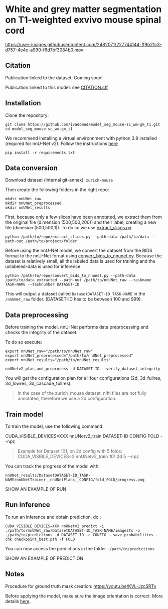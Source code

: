 # White and grey matter segmentation on T1-weighted exvivo mouse spinal cord

https://user-images.githubusercontent.com/2482071/227744144-ff9b21c3-d757-4e4c-a990-f6d7bf3084b0.mov

## Citation

Publication linked to the dataset: Coming soon!

Publication linked to this model: see [CITATION.cff](https://github.com/ivadomed/model_seg_mouse-sc_wm-gm_t1/blob/plb/nnunet/CITATION.cff)

## Installation

Clone the repository:
~~~
git clone https://github.com/ivadomed/model_seg_mouse-sc_wm-gm_t1.git
cd model_seg_mouse-sc_wm-gm_t1
~~~

We recommend installing a virtual environnment with python 3.9 installed (required for nnU-Net v2). Follow the instructions [here](https://github.com/MIC-DKFZ/nnUNet/blob/master/documentation/installation_instructions.md) 

~~~
pip install -r requirements.txt
~~~

## Data conversion

Download dataset (internal git-annex): `zurich-mouse`

Then create the following folders in the right repo:

~~~
mkdir nnUNet_raw
mkdir nnUNet_preprocessed
mkdir nnUNet_results
~~~
First, because only a few slices have been annotated, we extract them from the original file (dimension (500,500,200)) and their label, creating a new file (dimesion (500,500,1)). To do so we use [extract_slices.py](https://github.com/ivadomed/model_seg_mouse-sc_wm-gm_t1/blob/plb/nnunet/extract_slices.py).

~~~
python /path/to/repo/extract_slices.py --path-data /path/to/data --path-out /path/to/project/folder
~~~

Before using the nnU-Net model, we convert the dataset from the BIDS format to the nnU-Net fornat using [convert_bids_to_nnunet.py](https://github.com/ivadomed/model_seg_mouse-sc_wm-gm_t1/blob/plb/nnunet/convert_bids_to_nnunet.py). Because the dataset is relatively small, all the labeled data is used for training and the unlabeled-data is used for inference. 

~~~
python /path/to/repo/convert_bids_to_nnunet.py --path-data /path/to/data_extracted --path-out /path/to/nnUNet_raw --taskname TASK-NAME --tasknumber DATASET-ID
~~~

This will output a dataset called `DatasetDATASET-ID_TASK-NAME` in the `/nnUNet_raw` folder. (DATASET-ID has to be between 100 and 999).

## Data preprocessing

Before training the model, nnU-Net performs data preprocessing and checks the integrity of the dataset. 

To do so execute:
~~~
export nnUNet_raw="/path/to/nnUNet_raw"
export nnUNet_preprocessed="/path/to/nnUNet_preprocessed"
export nnUNet_results="/path/to/nnUNet_results"

nnUNetv2_plan_and_preprocess -d DATASET-ID --verify_dataset_integrity
~~~

You will get the configuration plan for all four configurations (2d, 3d_fullres, 3d_lowres, 3d_cascade_fullres).
> In the case of the zurich_mouse dataset, nifti files are not fully annotated, therefore we use a 2d configuration.

## Train model

To train the model, use the following command:

CUDA_VISIBLE_DEVICES=XXX nnUNetv2_train DATASET-ID CONFIG FOLD --npz

> Example for Dataset 101, on 2d config with 5 folds: CUDA_VISIBLE_DEVICES=2 nnUNetv2_train 101 2d 5 --npz

You can track the progress of the model with: 
~~~
nnUNet_results/DatasetDATASET-ID_TASK-NAME/nnUNetTrainer__nnUNetPlans__CONFIG/fold_FOLD/progress.png
~~~

SHOW AN EXAMPLE OF RUN

## Run inference

To run an inference and obtain prediction, do :
~~~
CUDA_VISIBLE_DEVICES=XXX nnUNetv2_predict -i ./path/to/nnUNet_raw/DatasetDATASET-ID_TASK-NAME/imagesTs -o ./path/to/predictions -d DATASET_ID -c CONFIG --save_probabilities -chk checkpoint_best.pth -f FOLD
~~~

You can now access the predictions in the folder `./path/to/predictions`. 

SHOW AN EXAMPLE OF PREDICTION

## Notes

Procedure for ground truth mask creation: https://youtu.be/KVL-JzcSRTo

Before applying the model, make sure the image orientation is correct. More details [here](https://github.com/ivadomed/model_seg_mouse-sc_wm-gm_t1/issues/25). 
